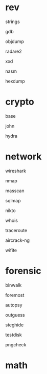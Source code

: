 # rev

strings

gdb

objdump

radare2

xxd

nasm

hexdump


# crypto

base

john

hydra


# network

wireshark

nmap

masscan

sqlmap

nikto

whois

traceroute

aircrack-ng

wifite


# forensic

binwalk

foremost

autopsy

outguess

steghide

testdisk

pngcheck


# math

